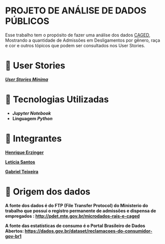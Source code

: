 # PROJETO DE ANÁLISE DE DADOS PÚBLICOS

Esse trabalho tem o propósito de fazer uma análise dos dados [CAGED](https://www.gov.br/trabalho/pt-br/assuntos/empregador/caged), Mostrando a quantidade de Admissões em Desligamentos por gênero, raça e cor e outros tópicos que podem ser consultados nos User Stories.

# 🔹 User Stories

**[_User Stories Minima_](https://www.dropbox.com/s/738p3ixuyj2b0uo/CAGED%20Minimo.txt?dl=0)**

# 🔹 Tecnologias Utilizadas

* **_Jupyter Notebook_**
* **Linguagem _Python_**

# 🔹 Integrantes

**[Henrique Erzinger](https://github.com/henrique73)**

**[Letícia Santos](https://github.com/LeticiaSan)**

**[Gabriel Teixeira](https://github.com/Gabrieltg7)**

# 🔹 Origem dos dados

**A fonte dos dados é do FTP (File Transfer Protocol) do Ministerio do trabalho que possui o registro permanente de admissões e dispensa de empregados : http://pdet.mte.gov.br/microdados-rais-e-caged**

**A fonte das estatísticas de consumo é o Portal Brasileiro de Dados Abertos: https://dados.gov.br/dataset/reclamacoes-do-consumidor-gov-br1**

